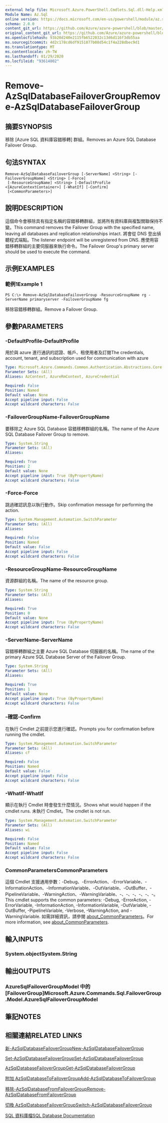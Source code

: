 ```yaml
---
external help file: Microsoft.Azure.PowerShell.Cmdlets.Sql.dll-Help.xml
Module Name: Az.Sql
online version: https://docs.microsoft.com/en-us/powershell/module/az.sql/remove-azsqldatabasefailovergroup
schema: 2.0.0
content_git_url: https://github.com/Azure/azure-powershell/blob/master/src/Sql/Sql/help/Remove-AzSqlDatabaseFailoverGroup.md
original_content_git_url: https://github.com/Azure/azure-powershell/blob/master/src/Sql/Sql/help/Remove-AzSqlDatabaseFailoverGroup.md
ms.openlocfilehash: 93b20d240e2115fb6522032c13d6d116f3db55aa
ms.sourcegitcommit: 4d2c178cd6df9151877b08d54c1f4a228dbec9d1
ms.translationtype: MT
ms.contentlocale: zh-TW
ms.lasthandoff: 01/29/2020
ms.locfileid: "93614802"
---
```

# <span data-ttu-id="9462f-101">Remove-AzSqlDatabaseFailoverGroup</span><span class="sxs-lookup"><span data-stu-id="9462f-101">Remove-AzSqlDatabaseFailoverGroup</span></span>

## <span data-ttu-id="9462f-102">摘要</span><span class="sxs-lookup"><span data-stu-id="9462f-102">SYNOPSIS</span></span>
<span data-ttu-id="9462f-103">移除 [Azure SQL 資料庫容錯移轉] 群組。</span><span class="sxs-lookup"><span data-stu-id="9462f-103">Removes an Azure SQL Database Failover Group.</span></span>

## <span data-ttu-id="9462f-104">句法</span><span class="sxs-lookup"><span data-stu-id="9462f-104">SYNTAX</span></span>

```
Remove-AzSqlDatabaseFailoverGroup [-ServerName] <String> [-FailoverGroupName] <String> [-Force]
 [-ResourceGroupName] <String> [-DefaultProfile <IAzureContextContainer>] [-WhatIf] [-Confirm]
 [<CommonParameters>]
```

## <span data-ttu-id="9462f-105">說明</span><span class="sxs-lookup"><span data-stu-id="9462f-105">DESCRIPTION</span></span>
<span data-ttu-id="9462f-106">這個命令會移除具有指定名稱的容錯移轉群組，並將所有資料庫與複製關聯保持不變。</span><span class="sxs-lookup"><span data-stu-id="9462f-106">This command removes the Failover Group with the specified name, leaving all databases and replication relationships intact.</span></span> <span data-ttu-id="9462f-107">將會從 DNS 登出偵聽程式端點。</span><span class="sxs-lookup"><span data-stu-id="9462f-107">The listener endpoint will be unregistered from DNS.</span></span>
<span data-ttu-id="9462f-108">應使用容錯移轉群組的主要伺服器來執行命令。</span><span class="sxs-lookup"><span data-stu-id="9462f-108">The Failover Group's primary server should be used to execute the command.</span></span>

## <span data-ttu-id="9462f-109">示例</span><span class="sxs-lookup"><span data-stu-id="9462f-109">EXAMPLES</span></span>

### <span data-ttu-id="9462f-110">範例1</span><span class="sxs-lookup"><span data-stu-id="9462f-110">Example 1</span></span>
```
PS C:\> Remove-AzSqlDatabaseFailoverGroup -ResourceGroupName rg -ServerName primaryserver -FailoverGroupName fg
```

<span data-ttu-id="9462f-111">移除容錯移轉群組。</span><span class="sxs-lookup"><span data-stu-id="9462f-111">Remove a Failover Group.</span></span>

## <span data-ttu-id="9462f-112">參數</span><span class="sxs-lookup"><span data-stu-id="9462f-112">PARAMETERS</span></span>

### <span data-ttu-id="9462f-113">-DefaultProfile</span><span class="sxs-lookup"><span data-stu-id="9462f-113">-DefaultProfile</span></span>
<span data-ttu-id="9462f-114">用於與 azure 進行通訊的認證、帳戶、租使用者及訂閱</span><span class="sxs-lookup"><span data-stu-id="9462f-114">The credentials, account, tenant, and subscription used for communication with azure</span></span>

```yaml
Type: Microsoft.Azure.Commands.Common.Authentication.Abstractions.Core.IAzureContextContainer
Parameter Sets: (All)
Aliases: AzContext, AzureRmContext, AzureCredential

Required: False
Position: Named
Default value: None
Accept pipeline input: False
Accept wildcard characters: False
```

### <span data-ttu-id="9462f-115">-FailoverGroupName</span><span class="sxs-lookup"><span data-stu-id="9462f-115">-FailoverGroupName</span></span>
<span data-ttu-id="9462f-116">要移除之 Azure SQL Database 容錯移轉群組的名稱。</span><span class="sxs-lookup"><span data-stu-id="9462f-116">The name of the Azure SQL Database Failover Group to remove.</span></span>

```yaml
Type: System.String
Parameter Sets: (All)
Aliases:

Required: True
Position: 2
Default value: None
Accept pipeline input: True (ByPropertyName)
Accept wildcard characters: False
```

### <span data-ttu-id="9462f-117">-Force</span><span class="sxs-lookup"><span data-stu-id="9462f-117">-Force</span></span>
<span data-ttu-id="9462f-118">跳過確認訊息以執行動作。</span><span class="sxs-lookup"><span data-stu-id="9462f-118">Skip confirmation message for performing the action.</span></span>

```yaml
Type: System.Management.Automation.SwitchParameter
Parameter Sets: (All)
Aliases:

Required: False
Position: Named
Default value: False
Accept pipeline input: False
Accept wildcard characters: False
```

### <span data-ttu-id="9462f-119">-ResourceGroupName</span><span class="sxs-lookup"><span data-stu-id="9462f-119">-ResourceGroupName</span></span>
<span data-ttu-id="9462f-120">資源群組的名稱。</span><span class="sxs-lookup"><span data-stu-id="9462f-120">The name of the resource group.</span></span>

```yaml
Type: System.String
Parameter Sets: (All)
Aliases:

Required: True
Position: 0
Default value: None
Accept pipeline input: True (ByPropertyName)
Accept wildcard characters: False
```

### <span data-ttu-id="9462f-121">-ServerName</span><span class="sxs-lookup"><span data-stu-id="9462f-121">-ServerName</span></span>
<span data-ttu-id="9462f-122">容錯移轉群組之主要 Azure SQL Database 伺服器的名稱。</span><span class="sxs-lookup"><span data-stu-id="9462f-122">The name of the primary Azure SQL Database Server of the Failover Group.</span></span>

```yaml
Type: System.String
Parameter Sets: (All)
Aliases:

Required: True
Position: 1
Default value: None
Accept pipeline input: True (ByPropertyName)
Accept wildcard characters: False
```

### <span data-ttu-id="9462f-123">-確認</span><span class="sxs-lookup"><span data-stu-id="9462f-123">-Confirm</span></span>
<span data-ttu-id="9462f-124">在執行 Cmdlet 之前提示您進行確認。</span><span class="sxs-lookup"><span data-stu-id="9462f-124">Prompts you for confirmation before running the cmdlet.</span></span>

```yaml
Type: System.Management.Automation.SwitchParameter
Parameter Sets: (All)
Aliases: cf

Required: False
Position: Named
Default value: False
Accept pipeline input: False
Accept wildcard characters: False
```

### <span data-ttu-id="9462f-125">-WhatIf</span><span class="sxs-lookup"><span data-stu-id="9462f-125">-WhatIf</span></span>
<span data-ttu-id="9462f-126">顯示在執行 Cmdlet 時會發生什麼情況。</span><span class="sxs-lookup"><span data-stu-id="9462f-126">Shows what would happen if the cmdlet runs.</span></span>
<span data-ttu-id="9462f-127">未執行 Cmdlet。</span><span class="sxs-lookup"><span data-stu-id="9462f-127">The cmdlet is not run.</span></span>

```yaml
Type: System.Management.Automation.SwitchParameter
Parameter Sets: (All)
Aliases: wi

Required: False
Position: Named
Default value: False
Accept pipeline input: False
Accept wildcard characters: False
```

### <span data-ttu-id="9462f-128">CommonParameters</span><span class="sxs-lookup"><span data-stu-id="9462f-128">CommonParameters</span></span>
<span data-ttu-id="9462f-129">這個 Cmdlet 支援通用參數：-Debug、-ErrorAction、-ErrorVariable、-InformationAction、-InformationVariable、-OutVariable、-OutBuffer、-PipelineVariable、-WarningAction、-WarningVariable、-、-、-、-、-、-。</span><span class="sxs-lookup"><span data-stu-id="9462f-129">This cmdlet supports the common parameters: -Debug, -ErrorAction, -ErrorVariable, -InformationAction, -InformationVariable, -OutVariable, -OutBuffer, -PipelineVariable, -Verbose, -WarningAction, and -WarningVariable.</span></span> <span data-ttu-id="9462f-130">如需詳細資訊，請參閱 [about_CommonParameters](https://go.microsoft.com/fwlink/?LinkID=113216)。</span><span class="sxs-lookup"><span data-stu-id="9462f-130">For more information, see [about_CommonParameters](https://go.microsoft.com/fwlink/?LinkID=113216).</span></span>

## <span data-ttu-id="9462f-131">輸入</span><span class="sxs-lookup"><span data-stu-id="9462f-131">INPUTS</span></span>

### <span data-ttu-id="9462f-132">System.object</span><span class="sxs-lookup"><span data-stu-id="9462f-132">System.String</span></span>

## <span data-ttu-id="9462f-133">輸出</span><span class="sxs-lookup"><span data-stu-id="9462f-133">OUTPUTS</span></span>

### <span data-ttu-id="9462f-134">AzureSqlFailoverGroupModel 中的 [FailoverGroup]</span><span class="sxs-lookup"><span data-stu-id="9462f-134">Microsoft.Azure.Commands.Sql.FailoverGroup.Model.AzureSqlFailoverGroupModel</span></span>

## <span data-ttu-id="9462f-135">筆記</span><span class="sxs-lookup"><span data-stu-id="9462f-135">NOTES</span></span>

## <span data-ttu-id="9462f-136">相關連結</span><span class="sxs-lookup"><span data-stu-id="9462f-136">RELATED LINKS</span></span>

[<span data-ttu-id="9462f-137">新-AzSqlDatabaseFailoverGroup</span><span class="sxs-lookup"><span data-stu-id="9462f-137">New-AzSqlDatabaseFailoverGroup</span></span>](./New-AzSqlDatabaseFailoverGroup.md)

[<span data-ttu-id="9462f-138">Set-AzSqlDatabaseFailoverGroup</span><span class="sxs-lookup"><span data-stu-id="9462f-138">Set-AzSqlDatabaseFailoverGroup</span></span>](./Set-AzSqlDatabaseFailoverGroup.md)

[<span data-ttu-id="9462f-139">AzSqlDatabaseFailoverGroup</span><span class="sxs-lookup"><span data-stu-id="9462f-139">Get-AzSqlDatabaseFailoverGroup</span></span>](./Get-AzSqlDatabaseFailoverGroup.md)

[<span data-ttu-id="9462f-140">附加 AzSqlDatabaseToFailoverGroup</span><span class="sxs-lookup"><span data-stu-id="9462f-140">Add-AzSqlDatabaseToFailoverGroup</span></span>](./Add-AzSqlDatabaseToFailoverGroup.md)

[<span data-ttu-id="9462f-141">移除-AzSqlDatabaseFromFailoverGroup</span><span class="sxs-lookup"><span data-stu-id="9462f-141">Remove-AzSqlDatabaseFromFailoverGroup</span></span>](./Remove-AzSqlDatabaseFromFailoverGroup.md)

[<span data-ttu-id="9462f-142">切換 AzSqlDatabaseFailoverGroup</span><span class="sxs-lookup"><span data-stu-id="9462f-142">Switch-AzSqlDatabaseFailoverGroup</span></span>](./Switch-AzSqlDatabaseFailoverGroup.md)

[<span data-ttu-id="9462f-143">SQL 資料庫檔</span><span class="sxs-lookup"><span data-stu-id="9462f-143">SQL Database Documentation</span></span>](https://docs.microsoft.com/azure/sql-database/)
